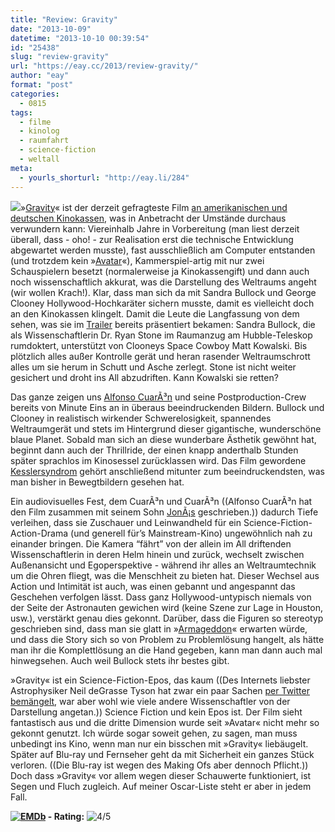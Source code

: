 ```yaml
---
title: "Review: Gravity"
date: "2013-10-09"
datetime: "2013-10-10 00:39:54"
id: "25438"
slug: "review-gravity"
url: "https://eay.cc/2013/review-gravity/"
author: "eay"
format: "post"
categories:
  - 0815
tags:
  - filme
  - kinolog
  - raumfahrt
  - science-fiction
  - weltall
meta:
  - yourls_shorturl: "http://eay.li/284"
---
```


![](https://eay.cc/uploads/movies/gravity_2013.jpg)»[Gravity](http://www.imdb.com/title/tt1454468/)« ist der derzeit gefragteste Film [an amerikanischen und deutschen Kinokassen](http://www.spiegel.de/kultur/kino/box-office-gravity-mit-clooney-und-bullock-ueberfluegelt-alle-a-926412.html), was in Anbetracht der Umstände durchaus verwundern kann: Viereinhalb Jahre in Vorbereitung (man liest derzeit überall, dass - oho! - zur Realisation erst die technische Entwicklung abgewartet werden musste), fast ausschließlich am Computer entstanden (und trotzdem kein »[Avatar](//eay.cc/2009/review-avatar-aufbruch-nach-pandora/)«), Kammerspiel-artig mit nur zwei Schauspielern besetzt (normalerweise ja Kinokassengift) und dann auch noch wissenschaftlich akkurat, was die Darstellung des Weltraums angeht (wir wollen Krach!). Klar, dass man sich da mit Sandra Bullock und George Clooney Hollywood-Hochkaräter sichern musste, damit es vielleicht doch an den Kinokassen klingelt. Damit die Leute die Langfassung von dem sehen, was sie im [Trailer](http://trailers.apple.com/trailers/wb/gravity/) bereits präsentiert bekamen: Sandra Bullock, die als Wissenschaftlerin Dr. Ryan Stone im Raumanzug am Hubble-Teleskop rumdoktert, unterstützt von Clooneys Space Cowboy Matt Kowalski. Bis plötzlich alles außer Kontrolle gerät und heran rasender Weltraumschrott alles um sie herum in Schutt und Asche zerlegt. Stone ist nicht weiter gesichert und droht ins All abzudriften. Kann Kowalski sie retten?

Das ganze zeigen uns [Alfonso CuarÃ³n](http://www.imdb.com/name/nm0190859/) und seine Postproduction-Crew bereits von Minute Eins an in überaus beeindruckenden Bildern. Bullock und Clooney in realistisch wirkender Schwerelosigkeit, spannendes Weltraumgerät und stets im Hintergrund dieser gigantische, wunderschöne blaue Planet. Sobald man sich an diese wunderbare Ästhetik gewöhnt hat, beginnt dann auch der Thrillride, der einen knapp anderthalb Stunden später sprachlos im Kinosessel zurücklassen wird. Das Film gewordene [Kesslersyndrom](http://de.wikipedia.org/wiki/Kesslersyndrom) gehört anschließend mitunter zum beeindruckendsten, was man bisher in Bewegtbildern gesehen hat.

Ein audiovisuelles Fest, dem CuarÃ³n und CuarÃ³n ((Alfonso CuarÃ³n hat den Film zusammen mit seinem Sohn [JonÃ¡s](http://www.imdb.com/name/nm0190861/) geschrieben.)) dadurch Tiefe verleihen, dass sie Zuschauer und Leinwandheld für ein Science-Fiction-Action-Drama (und generell für’s Mainstream-Kino) ungewöhnlich nah zu einander bringen. Die Kamera “fährt” von der allein im All driftenden Wissenschaftlerin in deren Helm hinein und zurück, wechselt zwischen Außenansicht und Egoperspektive - während ihr alles an Weltraumtechnik um die Ohren fliegt, was die Menschheit zu bieten hat. Dieser Wechsel aus Action und Intimität ist auch, was einen gebannt und angespannt das Geschehen verfolgen lässt. Dass ganz Hollywood-untypisch niemals von der Seite der Astronauten gewichen wird (keine Szene zur Lage in Houston, usw.), verstärkt genau dies gekonnt. Darüber, dass die Figuren so stereotyp geschrieben sind, dass man sie glatt in »[Armageddon](http://www.imdb.com/title/tt0120591/)« erwarten würde, und dass die Story sich so von Problem zu Problemlösung hangelt, als hätte man ihr die Komplettlösung an die Hand gegeben, kann man dann auch mal hinwegsehen. Auch weil Bullock stets ihr bestes gibt.

»Gravity« ist ein Science-Fiction-Epos, das kaum ((Des Internets liebster Astrophysiker Neil deGrasse Tyson hat zwar ein paar Sachen [per Twitter bemängelt](http://www.buzzfeed.com/adambvary/neil-degrasse-tyson-trolled-gravity-on-twitter), war aber wohl wie viele andere Wissenschaftler von der Darstellung angetan.)) Science Fiction und kein Epos ist. Der Film sieht fantastisch aus und die dritte Dimension wurde seit »Avatar« nicht mehr so gekonnt genutzt. Ich würde sogar soweit gehen, zu sagen, man muss unbedingt ins Kino, wenn man nur ein bisschen mit »Gravity« liebäugelt. Später auf Blu-ray und Fernseher geht da mit Sicherheit ein ganzes Stück verloren. ((Die Blu-ray ist wegen des Making Ofs aber dennoch Pflicht.)) Doch dass »Gravity« vor allem wegen dieser Schauwerte funktioniert, ist Segen und Fluch zugleich. Auf meiner Oscar-Liste steht er aber in jedem Fall.

 **[![EMDb](https://eay.cc/uploads/pages/emdb/emdb_mini.gif)](http://eay.cc/emdb/) - Rating:** ![4/5](https://eay.cc/uploads/pages/emdb/s_4.gif)
